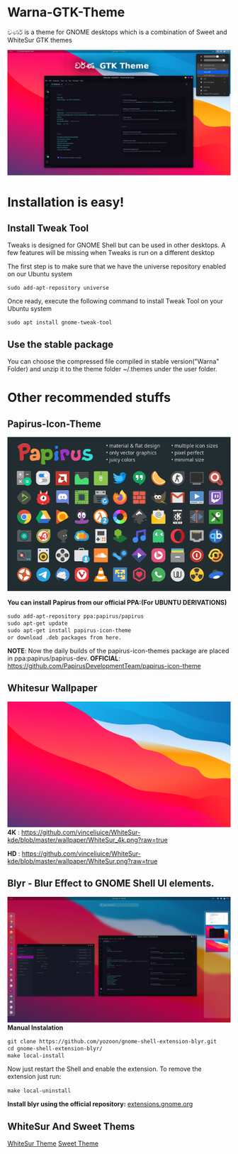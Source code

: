 # Warna-GTK-Theme
වර්ණ is a theme for GNOME desktops which is a combination of Sweet and WhiteSur GTK themes

![main](https://github.com/RDPerera/Warna-GTK-Theme/blob/main/Screen%20Shots/A.png?raw=true)
# Installation is easy!
## Install Tweak Tool
Tweaks is designed for GNOME Shell but can be used in other desktops. A few features will be missing when Tweaks is run on a different desktop

The first step is to make sure that we have the universe repository enabled on our Ubuntu system
```
sudo add-apt-repository universe
```
Once ready, execute the following command to install Tweak Tool on your Ubuntu system
```
sudo apt install gnome-tweak-tool
```
## Use the stable package
You can choose the compressed file compiled in stable version("Warna" Folder) and unzip it to the theme folder ~/.themes under the user folder.


# Other recommended stuffs
## Papirus-Icon-Theme
![main](https://github.com/RDPerera/Warna-GTK-Theme/blob/main/Screen%20Shots/O1.png?raw=true)

**You can install Papirus from our official PPA:(For UBUNTU DERIVATIONS)**
```
sudo add-apt-repository ppa:papirus/papirus
sudo apt-get update
sudo apt-get install papirus-icon-theme
or download .deb packages from here.
```
**NOTE**: Now the daily builds of the papirus-icon-themes package are placed in ppa:papirus/papirus-dev.
**OFFICIAL**: https://github.com/PapirusDevelopmentTeam/papirus-icon-theme

## Whitesur Wallpaper
![main](https://github.com/RDPerera/Warna-GTK-Theme/blob/main/Screen%20Shots/O2.png?raw=true)
**4K** : https://github.com/vinceliuice/WhiteSur-kde/blob/master/wallpaper/WhiteSur_4k.png?raw=true

**HD** : https://github.com/vinceliuice/WhiteSur-kde/blob/master/wallpaper/WhiteSur.png?raw=true

## Blyr - Blur Effect to GNOME Shell UI elements.
![main](https://github.com/RDPerera/Warna-GTK-Theme/blob/main/Screen%20Shots/Q3.png?raw=true)
**Manual Instalation**
```
git clone https://github.com/yozoon/gnome-shell-extension-blyr.git
cd gnome-shell-extension-blyr/
make local-install
```

Now just restart the Shell and enable the extension.
To remove the extension just run:

```make local-uninstall```

**Install blyr using the official repository:** [extensions.gnome.org](https://extensions.gnome.org/extension/1251/blyr/)
## WhiteSur And Sweet Thems
[WhiteSur Theme](https://www.gnome-look.org/p/1403328/)
[Sweet Theme](https://www.gnome-look.org/p/1253385/)
